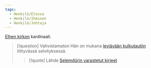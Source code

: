 ```yaml
---
tags:
  - Henkilö/Elossa
  - Henkilö/Ihminen
  - Henkilö/Johtaja
---
```

[Elhen kirkon](Elhen%20kirkko.md) kardinaali. 

>[!question] Vahvistamaton 
>Hän on mukana [leviävään kulkutautiin](Groteski%20kulkutauti.md) liittyvässä selvityksessä.
>>[!quote] Lähde 
>>[Selemdûrin varastetut kirjeet](Selemdûrin%20varastetut%20kirjeet.md)


